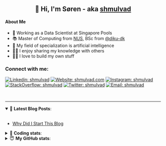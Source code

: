 <h2 align="center">
	👋 Hi, I'm Søren - aka <a href="https://shmulvad.com">shmulvad</a>
</h2>

#### About Me
- 🤖 Working as a Data Scientist at Singapore Pools
- 📚 Master of Computing from [NUS], BSc from [@diku-dk]
- 🧠 My field of specialization is artificial intelligence
- 👨‍🏫 I enjoy sharing my knowledge with others
- 👨‍💻 I love to build my own stuff

### Connect with me:

[![Linkedin: shmulvad](https://img.shields.io/badge/shmulvad-blue?style=flat&logo=Linkedin&logoColor=white)][linkedin]
[![Website: shmulvad.com](https://img.shields.io/badge/shmulvad.com-47CCCC?&style=flat&logo=Google-Chrome&logoColor=white)][website]
[![Instagram: shmulvad](https://img.shields.io/badge/-@shmulvad-purple?style=flat&logo=Instagram&logoColor=white)][instagram]
[![StackOverflow: shmulvad](https://img.shields.io/badge/shmulvad-FE7A16?style=flat&logo=stack-overflow&logoColor=white)][stackOverflow]
[![Twitter: shmulvad](https://img.shields.io/badge/@shmulvad-1ca0f1?style=flat&logo=twitter&logoColor=white)][twitter]
[![Email: shmulvad](https://img.shields.io/badge/shmulvad-D14836?style=flat&logo=gmail&logoColor=white)][mail]

<br />

---

<details open>
 <summary>📕 <b>Latest Blog Posts</b>: </summary>

<br>

<!-- BLOG-POST-LIST:START -->
- [Why Did I Start This Blog](https://shmulvad.com/blog/why-did-start-this-blog)
<!-- BLOG-POST-LIST:END -->

</details>

<!-- --- -->

<details>
 <summary>🤖 <b>Coding stats</b>: </summary>

<br>

NOTE: Doesn't track coding at work or work done in environments such as Jupyter Notebooks.

<!--START_SECTION:waka-->
**I'm a Night 🦉** 

```text
🌞 Morning    102 commits    ██░░░░░░░░░░░░░░░░░░░░░░░   9.93% 
🌆 Daytime    372 commits    █████████░░░░░░░░░░░░░░░░   36.22% 
🌃 Evening    377 commits    █████████░░░░░░░░░░░░░░░░   36.71% 
🌙 Night      176 commits    ████░░░░░░░░░░░░░░░░░░░░░   17.14%

```


📊 **This Week I Spent My Time On** 

```text
💬 Programming Languages: 
Python                   50 mins             ███████████████████░░░░░░   78.42% 
Other                    8 mins              ███░░░░░░░░░░░░░░░░░░░░░░   13.92% 
HTML                     4 mins              █░░░░░░░░░░░░░░░░░░░░░░░░   7.09% 
Bash                     0 secs              ░░░░░░░░░░░░░░░░░░░░░░░░░   0.56%

🔥 Editors: 
Sublime Text             33 mins             █████████████░░░░░░░░░░░░   51.58% 
VS Code                  22 mins             ████████░░░░░░░░░░░░░░░░░   34.5% 
Zsh                      8 mins              ███░░░░░░░░░░░░░░░░░░░░░░   13.92%

🐱‍💻 Projects: 
search_string            19 mins             ███████░░░░░░░░░░░░░░░░░░   30.55% 
nlp                      16 mins             ██████░░░░░░░░░░░░░░░░░░░   26.52% 
company-scrapers         7 mins              ███░░░░░░░░░░░░░░░░░░░░░░   11.94% 
Terminal                 6 mins              ██░░░░░░░░░░░░░░░░░░░░░░░   10.6% 
Unknown Project          5 mins              ██░░░░░░░░░░░░░░░░░░░░░░░   8.41%

```


 Last Updated on 20/03/2022 18:46:18 UTC
<!--END_SECTION:waka-->

</details>

<!-- --- -->

<details>
 <summary>😇 <b>My GitHub stats</b>: </summary>

<br>

<img align="left" alt="shmulvad's Github Stats" src="https://github-readme-stats.vercel.app/api?username=shmulvad&show_icons=true&hide_border=true" />

</details>



[website]: https://shmulvad.com
[twitter]: https://twitter.com/shmulvad
[linkedin]: https://linkedin.com/in/shmulvad
[instagram]: https://instagram.com/shmulvad
[stackOverflow]: https://stackoverflow.com/users/9248793/shmulvad
[mail]: mailto:shmulvad@gmail.com
[@diku-dk]: https://github.com/diku-dk
[github]: https://github.com/shmulvad
[NUS]: https://www.nus.edu.sg